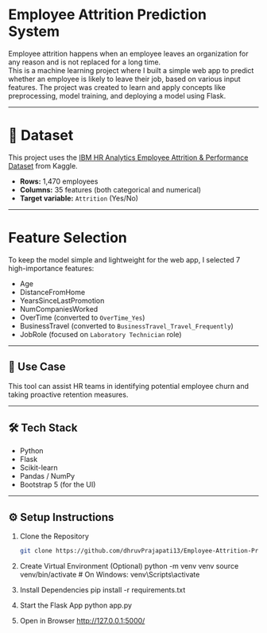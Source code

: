# Employee Attrition Prediction System

Employee attrition happens when an employee leaves an organization for any reason and is not replaced for a long time.  
This is a machine learning project where I built a simple web app to predict whether an employee is likely to leave their job, based on various input features. The project was created to learn and apply concepts like preprocessing, model training, and deploying a model using Flask.

---

# 📁 Dataset

This project uses the [IBM HR Analytics Employee Attrition & Performance Dataset](https://www.kaggle.com/datasets/pavansubhasht/ibm-hr-analytics-attrition-dataset) from Kaggle.

- **Rows:** 1,470 employees  
- **Columns:** 35 features (both categorical and numerical)  
- **Target variable:** `Attrition` (Yes/No)

---

# Feature Selection

To keep the model simple and lightweight for the web app, I selected 7 high-importance features:

- Age  
- DistanceFromHome  
- YearsSinceLastPromotion  
- NumCompaniesWorked  
- OverTime (converted to `OverTime_Yes`)  
- BusinessTravel (converted to `BusinessTravel_Travel_Frequently`)  
- JobRole (focused on `Laboratory Technician` role)

---

## 💼 Use Case

This tool can assist HR teams in identifying potential employee churn and taking proactive retention measures.

---

## 🛠️ Tech Stack

- Python  
- Flask  
- Scikit-learn  
- Pandas / NumPy  
- Bootstrap 5 (for the UI)

---

## ⚙️ Setup Instructions

1. Clone the Repository
   ```bash
   git clone https://github.com/dhruvPrajapati13/Employee-Attrition-Prediction.git

2. Create Virtual Environment (Optional)
python -m venv venv
source venv/bin/activate  # On Windows: venv\Scripts\activate

3. Install Dependencies
pip install -r requirements.txt

4. Start the Flask App
python app.py

5. Open in Browser
http://127.0.0.1:5000/

